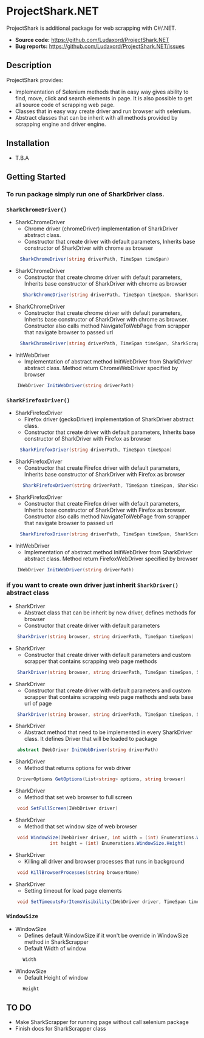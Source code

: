 
# ProjectShark.NET

ProjectShark is additional package for web scrapping with C#/.NET.

- **Source code:** https://github.com/Ludaxord/ProjectShark.NET
- **Bug reports:** https://github.com/Ludaxord/ProjectShark.NET/issues

Description
----------------------

ProjectShark provides:

- Implementation of Selenium methods that in easy way gives ability to find, move, click and search elements in page. It is also possible to get all source code of scrapping web page.
- Classes that in easy way create driver and run browser with selenium.
- Abstract classes that can be inherit with all methods provided by scrapping engine and driver engine.

Installation
----------------------

- T.B.A


Getting Started
----------------------

### To run package simply run one of SharkDriver class.

### ``SharkChromeDriver()``

* SharkChromeDriver
    * Chrome driver (chromeDriver) implementation of SharkDriver abstract class.
    * Constructor that create driver with default parameters, Inherits base constructor of SharkDriver with chrome as browser

```c#
     SharkChromeDriver(string driverPath, TimeSpan timeSpan)
```

* SharkChromeDriver
    * Constructor that create chrome driver with default parameters, Inherits base constructor of SharkDriver with chrome as browser
         
```c#
      SharkChromeDriver(string driverPath, TimeSpan timeSpan, SharkScrapper scrapper)
```

* SharkChromeDriver
    * Constructor that create chrome driver with default parameters, Inherits base constructor of SharkDriver with chrome as browser.
      Constructor also calls method NavigateToWebPage from scrapper that navigate browser to passed url   
         
```c#
     SharkChromeDriver(string driverPath, TimeSpan timeSpan, SharkScrapper scrapper, string url)
```

* InitWebDriver
    * Implementation of abstract method InitWebDriver from SharkDriver abstract class.
      Method return ChromeWebDriver specified by browser
```c#
    IWebDriver InitWebDriver(string driverPath)
``` 

### ``SharkFirefoxDriver()``

* SharkFirefoxDriver
    * Firefox driver (geckoDriver) implementation of SharkDriver abstract class.
    * Constructor that create driver with default parameters, Inherits base constructor of SharkDriver with Firefox as browser

```c#
     SharkFirefoxDriver(string driverPath, TimeSpan timeSpan)
```

* SharkFirefoxDriver
    * Constructor that create Firefox driver with default parameters, Inherits base constructor of SharkDriver with Firefox as browser
         
```c#
      SharkFirefoxDriver(string driverPath, TimeSpan timeSpan, SharkScrapper scrapper)
```

* SharkFirefoxDriver
    * Constructor that create Firefox driver with default parameters, Inherits base constructor of SharkDriver with Firefox as browser.
      Constructor also calls method NavigateToWebPage from scrapper that navigate browser to passed url   
         
```c#
     SharkFirefoxDriver(string driverPath, TimeSpan timeSpan, SharkScrapper scrapper, string url)
```

* InitWebDriver
    * Implementation of abstract method InitWebDriver from SharkDriver abstract class.
      Method return FirefoxWebDriver specified by browser
```c#
    IWebDriver InitWebDriver(string driverPath)
``` 

### if you want to create own driver just inherit ``SharkDriver()`` abstract class

* SharkDriver
    * Abstract class that can be inherit by new driver, defines methods for browser
    * Constructor that create driver with default parameters
```c#
    SharkDriver(string browser, string driverPath, TimeSpan timeSpan)
``` 

* SharkDriver
    * Constructor that create driver with default parameters and custom scrapper that contains scrapping web page methods
```c#
    SharkDriver(string browser, string driverPath, TimeSpan timeSpan, SharkScrapper scrapper)
``` 

* SharkDriver
    * Constructor that create driver with default parameters and custom scrapper that contains scrapping web page methods and sets base url of page 
```c#
    SharkDriver(string browser, string driverPath, TimeSpan timeSpan, SharkScrapper scrapper)
``` 

* SharkDriver
    * Abstract method that need to be implemented in every SharkDriver class. It defines Driver that will be loaded to package
```c#
    abstract IWebDriver InitWebDriver(string driverPath)
``` 

* SharkDriver
    * Method that returns options for web driver
```c#
    DriverOptions GetOptions(List<string> options, string browser)
``` 

* SharkDriver
    * Method that set web browser to full screen
```c#
    void SetFullScreen(IWebDriver driver)
``` 

* SharkDriver
    * Method that set window size of web browser
```c#
    void WindowSize(IWebDriver driver, int width = (int) Enumerations.WindowSize.Width,
                int height = (int) Enumerations.WindowSize.Height)
``` 

* SharkDriver
    * Killing all driver and browser processes that runs in background
```c#
    void KillBrowserProcesses(string browserName)
``` 

* SharkDriver
    * Setting timeout for load page elements
```c#
    void SetTimeoutsForItemsVisibility(IWebDriver driver, TimeSpan timeSpan)
``` 

### ``WindowSize``

* WindowSize
    * Defines default WindowSize if it won't be override in WindowSize method in SharkScrapper
    * Default Width of window
```c#
      Width
```    
* WindowSize
    * Default Height of window
```c#
      Height
```

TO DO
----------------------
+ Make SharkScrapper for running page without call selenium package
+ Finish docs for SharkScrapper class
